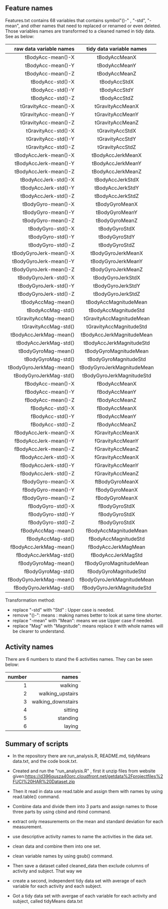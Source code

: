 





Feature names
-------------
Features.txt contains 68 variables that contains symbol"()-" , "-std", "-mean", and other names that need to replaced or renamed or even deleted. Those variables names are transformed to a cleaned named in tidy data.
See as below:

|raw data variable names     |    tidy data variable names   |
|---------------------------:|:-----------------------------:|
| tBodyAcc-mean()-X          |     tBodyAccMeanX             |
 tBodyAcc-mean()-Y           |     tBodyAccMeanY             |
 tBodyAcc-mean()-Z           |     tBodyAccMeanZ            |
 tBodyAcc-std()-X            |     tBodyAccStdX             |
 tBodyAcc-std()-Y            |     tBodyAccStdY             |
 tBodyAcc-std()-Z            |     tBodyAccStdZ             |
 tGravityAcc-mean()-X        |     tGravityAccMeanX         |
 tGravityAcc-mean()-Y        |     tGravityAccMeanY         |
 tGravityAcc-mean()-Z        |     tGravityAccMeanZ
 tGravityAcc-std()-X         |     tGravityAccStdX
 tGravityAcc-std()-Y         |      tGravityAccStdY
 tGravityAcc-std()-Z         |      tGravityAccStdZ
 tBodyAccJerk-mean()-X       |      tBodyAccJerkMeanX
 tBodyAccJerk-mean()-Y       |      tBodyAccJerkMeanY
 tBodyAccJerk-mean()-Z      |      tBodyAccJerkMeanZ
 tBodyAccJerk-std()-X       |      tBodyAccJerkStdX
 tBodyAccJerk-std()-Y       |      tBodyAccJerkStdY
 tBodyAccJerk-std()-Z       |      tBodyAccJerkStdZ
 tBodyGyro-mean()-X         |      tBodyGyroMeanX
 tBodyGyro-mean()-Y         |      tBodyGyroMeanY
 tBodyGyro-mean()-Z         |      tBodyGyroMeanZ
 tBodyGyro-std()-X          |      tBodyGyroStdX
 tBodyGyro-std()-Y          |      tBodyGyroStdY
 tBodyGyro-std()-Z          |      tBodyGyroStdZ
 tBodyGyroJerk-mean()-X     |      tBodyGyroJerkMeanX
 tBodyGyroJerk-mean()-Y     |      tBodyGyroJerkMeanY
 tBodyGyroJerk-mean()-Z     |      tBodyGyroJerkMeanZ
 tBodyGyroJerk-std()-X      |      tBodyGyroJerkStdX
 tBodyGyroJerk-std()-Y      |      tBodyGyroJerkStdY
 tBodyGyroJerk-std()-Z      |      tBodyGyroJerkStdZ
 tBodyAccMag-mean()         |      tBodyAccMagnitudeMean 
 tBodyAccMag-std()          |      tBodyAccMagnitudeStd
 tGravityAccMag-mean()      |      tGravityAccMagnitudeMean
 tGravityAccMag-std()       |      tGravityAccMagnitudeStd
 tBodyAccJerkMag-mean()     |     tBodyAccJerkMagnitudeMean
 tBodyAccJerkMag-std()      |     tBodyAccJerkMagnitudeStd
 tBodyGyroMag-mean()        |      tBodyGyroMagnitudeMean
 tBodyGyroMag-std()         |      tBodyGyroMagnitudeStd
 tBodyGyroJerkMag-mean()    |      tBodyGyroJerkMagnitudeMean
 tBodyGyroJerkMag-std()     |      tBodyGyroJerkMagnitudeStd
 fBodyAcc-mean()-X          |      fBodyAccMeanX
 fBodyAcc-mean()-Y          |      fBodyAccMeanY
 fBodyAcc-mean()-Z          |      fBodyAccMeanZ
 fBodyAcc-std()-X           |      fBodyAccMeanX
 fBodyAcc-std()-Y           |      fBodyAccMeanY
 fBodyAcc-std()-Z           |      fBodyAccMeanZ
 fBodyAccJerk-mean()-X      |      fGravityAccMeanX  
 fBodyAccJerk-mean()-Y      |      fGravityAccMeanY
 fBodyAccJerk-mean()-Z      |      fGravityAccMeanZ
 fBodyAccJerk-std()-X       |      fGravityAccMeanX
 fBodyAccJerk-std()-Y       |      fGravityAccMeanY
 fBodyAccJerk-std()-Z       |      fGravityAccMeanZ
 fBodyGyro-mean()-X         |     ftBodyGyroMeanX  
 fBodyGyro-mean()-Y         |      fBodyGyroMeanX
 fBodyGyro-mean()-Z         |     fBodyGyroMeanX
 fBodyGyro-std()-X          |      fBodyGyroStdX
 fBodyGyro-std()-Y          |     fBodyGyroStdX   
 fBodyGyro-std()-Z          |     fBodyGyroStdX
 fBodyAccMag-mean()         |      fBodyAccMagnitudeMean
 fBodyAccMag-std()          |      fBodyAccMagnitudeStd
 fBodyAccJerkMag-mean()     |     fBodyAccJerkMagMean
 fBodyAccJerkMag-std()      |      fBodyAccJerkMagStd
 fBodyGyroMag-mean()        |      fBodyGyroMagnitudeMean
 fBodyGyroMag-std()         |      fBodyGyroMagnitudeStd
 fBodyGyroJerkMag-mean()    |      fBodyGyroJerkMagnitudeMean 
 fBodyGyroJerkMag-std()     |      fBodyGyroJerkMagnitudeStd


Transformation method: 
* replace "-std" with "Std" : Upper case is needed.
* remove "()-": means : making names better to look at same time shorter.
* replace "-mean" with "Mean": means we use Upper case if needed.
* replace "Mag" with "Magnitude": means replace it with whole names will be clearer to understand.


Activity names
----------
There are 6 numbers to stand the 6 activities names. They can be seen below:

|    number     |   names           |
|--------------:|------------------:|
|       1       | walking           |
|       2       | walking_upstairs  |
|       3       | walking_downstairs|
|       4       | sitting           |
|       5       | standing          | 
|       6       | laying            |


Summary of scripts 
----------------------
* In the repository there are run_analysis.R, README.md, tidyMeans data.txt, and the code book.txt.
* Created and run the "run_analysis.R" , first it unzip files from website given:https://d396qusza40orc.cloudfront.net/getdata%2Fprojectfiles%2FUCI%20HAR%20Dataset.zip 

* Then it read in data use read.table and assign them with names by using read.table() command.
* Combine data and divide them into 3 parts and assign names to those three parts by using cbind and rbind command.
* extract only measurements on the mean and standard deviation for each measurement.
* use descriptive activity names to name the activities in the data set.
* clean data and combine them into one set.
* clean variable names by using gsub() command.
* Then save a dataset called cleaned_data then exclude columns of activity and subject. That way we 
* create a second, independent tidy data set with average of each variable for each activity and each subject.
* Got a tidy data set with avergae of each variable for each activity and subject, called tidyMeans data.txt 


